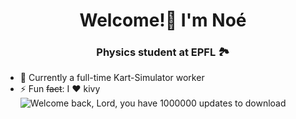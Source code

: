 <h1 align="center">Welcome!👋 I'm Noé</h1>
<h3 align="center">Physics student at EPFL 🏞️</h3>
<br\><br\>

- 🔭 Currently a full-time Kart-Simulator worker
- ⚡ Fun ~~fact~~: I ❤️ kivy
![Welcome back, Lord, you have *1000000* updates to download](https://user-images.githubusercontent.com/79526008/187084653-f9428692-5fa4-4a65-b11d-fdb667442d31.jpeg)

